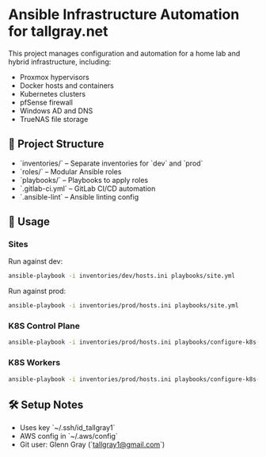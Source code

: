 # Ansible Infrastructure Automation for tallgray.net

This project manages configuration and automation for a home lab and hybrid infrastructure, including:

- Proxmox hypervisors
- Docker hosts and containers
- Kubernetes clusters
- pfSense firewall
- Windows AD and DNS
- TrueNAS file storage

## 📁 Project Structure

- \`inventories/\` – Separate inventories for \`dev\` and \`prod\`
- \`roles/\` – Modular Ansible roles
- \`playbooks/\` – Playbooks to apply roles
- \`.gitlab-ci.yml\` – GitLab CI/CD automation
- \`.ansible-lint\` – Ansible linting config

## 🚀 Usage

### Sites

Run against dev:
```bash
ansible-playbook -i inventories/dev/hosts.ini playbooks/site.yml
```

Run against prod:
```bash
ansible-playbook -i inventories/prod/hosts.ini playbooks/site.yml
```

### K8S Control Plane

```bash
ansible-playbook -i inventories/prod/hosts.ini playbooks/configure-k8s-control-plane.yml
```

### K8S Workers

```bash
ansible-playbook -i inventories/prod/hosts.ini playbooks/configure-k8s-workers.yml -e "kubeadm_join_command='sudo kubeadm join <ip>:6443 --token <to>
```

## 🛠 Setup Notes

- Uses key \`~/.ssh/id_tallgray1\`
- AWS config in \`~/.aws/config\`
- Git user: Glenn Gray (\`tallgray1@gmail.com\`)
